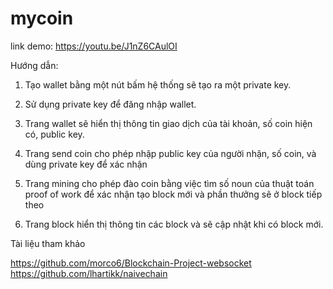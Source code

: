 # mycoin

link demo: https://youtu.be/J1nZ6CAulOI

Hướng dẫn:
1. Tạo wallet bằng một nút bấm hệ thống sẽ tạo ra một private key.

2. Sử dụng private key để đăng nhập wallet.

3. Trang wallet sẽ hiển thị thông tin giao dịch của tài khoản, số
coin hiện có, public key.

4. Trang send coin cho phép nhập public key của người nhận, số coin,
và dùng private key để xác nhận

5. Trang mining cho phép đào coin bằng việc tìm số noun của thuật
toán proof of work để xác nhận tạo block mới và phần thưởng sẽ ở
block tiếp theo

6. Trang block hiển thị thông tin các block và sẽ cập nhật khi có
block mới.

Tài liệu tham khảo

https://github.com/morco6/Blockchain-Project-websocket
https://github.com/lhartikk/naivechain